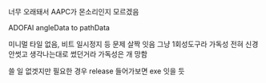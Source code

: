 너무 오래돼서 AAPC가 몬소리인지 모르겠음

ADOFAI angleData to pathData

미니멀 타일 없음, 비트 일시정지 등 문제 살짝 잇음
그냥 1회성도구라 가독성 전혀 신경안썻고 생각나는대로 썼던거라 가독성은 개 망함

쓸 일 없겟지만 필요한 경우 release 들어가보면 exe 잇을 듯
